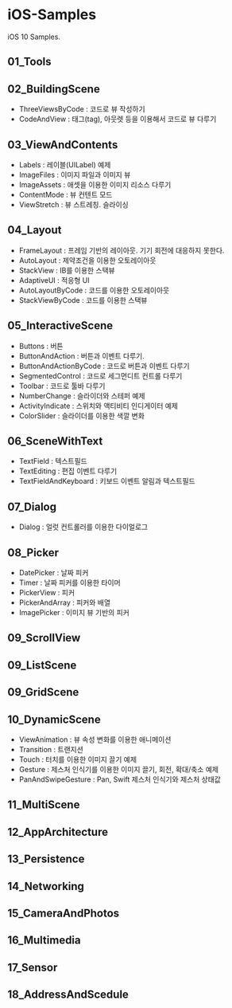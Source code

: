 # iOS-Samples
iOS 10 Samples.

## 01_Tools

## 02_BuildingScene

- ThreeViewsByCode :  코드로 뷰 작성하기
- CodeAndView : 태그(tag), 아웃렛 등을 이용해서 코드로 뷰 다루기

## 03_ViewAndContents

- Labels : 레이블(UILabel) 예제
- ImageFiles : 이미지 파일과 이미지 뷰
- ImageAssets : 애셋을 이용한 이미지 리소스 다루기
- ContentMode : 뷰 컨텐트 모드
- ViewStretch : 뷰 스트레칭. 슬라이싱

## 04_Layout

- FrameLayout : 프레임 기반의 레이아웃. 기기 회전에 대응하지 못한다.
- AutoLayout : 제약조건을 이용한 오토레이아웃
- StackView : IB를 이용한 스택뷰
- AdaptiveUI : 적응형 UI 
- AutoLayoutByCode : 코드를 이용한 오토레이아웃
- StackViewByCode : 코드를 이용한 스택뷰

## 05_InteractiveScene

- Buttons : 버튼 
- ButtonAndAction : 버튼과 이벤트 다루기.
- ButtonAndActionByCode : 코드로 버튼과 이벤트 다루기
- SegmentedControl : 코드로 세그먼디트 컨트롤 다루기
- Toolbar : 코드로 툴바 다루기
- NumberChange : 슬라이더와 스테퍼 예제
- ActivityIndicate : 스위치와 액티비티 인디게이터 예제
- ColorSlider : 슬라이더를 이용한 색깔 변화

## 06_SceneWithText

- TextField : 텍스트필드
- TextEditing : 편집 이벤트 다루기
- TextFieldAndKeyboard : 키보드 이벤트 알림과 텍스트필드

## 07_Dialog

- Dialog : 얼럿 컨트롤러를 이용한 다이얼로그

## 08_Picker

- DatePicker : 날짜 피커
- Timer : 날짜 피커를 이용한 타이머
- PickerView : 피커
- PickerAndArray : 피커와 배열
- ImagePicker : 이미지 뷰 기반의 피커

## 09_ScrollView

## 09_ListScene

## 09_GridScene

## 10_DynamicScene

- ViewAnimation : 뷰 속성 변화를 이용한 애니메이션
- Transition : 트랜지션
- Touch : 터치를 이용한 이미지 끌기 예제
- Gesture : 제스처 인식기를 이용한 이미지 끌기, 회전, 확대/축소 예제
- PanAndSwipeGesture : Pan, Swift 제스처 인식기와 제스처 상태값


## 11_MultiScene

## 12_AppArchitecture

## 13_Persistence

## 14_Networking

## 15_CameraAndPhotos

## 16_Multimedia

## 17_Sensor

## 18_AddressAndScedule